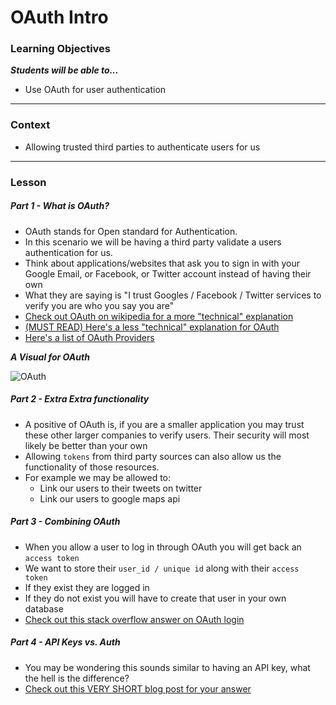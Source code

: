 # OAuth Intro

### Learning Objectives
***Students will be able to...***

* Use OAuth for user authentication

---

### Context

* Allowing trusted third parties to authenticate users for us

---

### Lesson

##### Part 1 - What is OAuth?

* OAuth stands for Open standard for Authentication. 
* In this scenario we will be having a third party validate a users authentication for us. 
* Think about applications/websites that ask you to sign in with your Google Email, or Facebook, or Twitter account instead of having their own
* What they are saying is "I trust Googles / Facebook / Twitter services to verify you are who you say you are"
* [Check out OAuth on wikipedia for a more "technical" explanation](https://en.wikipedia.org/wiki/OAuth)
* [(MUST READ) Here's a less "technical" explanation for OAuth](http://hueniverse.com/oauth/guide/terminology/)
* [Here's a list of OAuth Providers](https://en.wikipedia.org/wiki/List_of_OAuth_providers)

***A Visual for OAuth***

![OAuth](https://developers.google.com/accounts/images/webflow.png)

##### Part 2 - Extra Extra functionality

* A positive of OAuth is, if you are a smaller application you may trust these other larger companies to verify users. Their security will most likely be better than your own
* Allowing `tokens` from third party sources can also allow us the functionality of those resources. 
* For example we may be allowed to:
	* Link our users to their tweets on twitter
	* Link our users to google maps api

##### Part 3 - Combining OAuth 

* When you allow a user to log in through OAuth you will get back an `access token`
* We want to store their `user_id / unique id` along with their `access token`
* If they exist they are logged in
* If they do not exist you will have to create that user in your own database
* [Check out this stack overflow answer on OAuth login](http://stackoverflow.com/questions/11165088/what-is-the-standard-with-oauth-for-remembering-users)

##### Part 4 - API Keys vs. Auth

* You may be wondering this sounds similar to having an API key, what the hell is the difference?
* [Check out this VERY SHORT blog post for your answer](http://www.srimax.com/index.php/do-you-need-api-keys-api-identity-vs-authorization/)